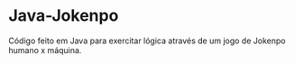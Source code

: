 # Java-Jokenpo
Código feito em Java para exercitar lógica através de um jogo de Jokenpo humano x máquina.
